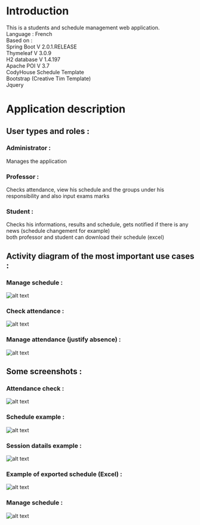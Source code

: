 # Introduction

This is a students and schedule management web application.  
Language : French  
Based on :  
Spring Boot V 2.0.1.RELEASE  
Thymeleaf V 3.0.9  
H2 database V 1.4.197  
Apache POI V 3.7  
CodyHouse Schedule Template  
Bootstrap (Creative Tim Template)  
Jquery  


# Application description

## User types and roles :

### Administrator : 
Manages the application
### Professor : 
Checks attendance, view his schedule and the groups under his responsibility and also input exams marks
### Student : 
Checks his informations, results and schedule, gets notified if there is any news (schedule changement for example)  
both professor and student can download their schedule (excel)

## Activity diagram of the most important use cases : 

### Manage schedule : 

![alt text](https://image.ibb.co/dwr32y/Manage_Schedule.png)

### Check attendance : 

![alt text](https://image.ibb.co/iexAhy/Check_Attendance.png)

### Manage attendance (justify absence) : 

![alt text](https://image.ibb.co/ctGQFJ/Justify_Absence.jpg)

## Some screenshots : 

### Attendance check : 
![alt text](https://image.ibb.co/eojVq8/admin_justification_absence.png)
### Schedule example : 
![alt text](https://image.ibb.co/mu2EiT/emploi.png)
### Session datails example : 
![alt text](https://image.ibb.co/g9KuiT/emploi_details_s_ance.png)
### Example of exported schedule (Excel) : 
![alt text](https://image.ibb.co/dHABV8/emploi_excel.png)
### Manage schedule : 
![alt text](https://image.ibb.co/kf5mV8/admin_gestion_emploi.png)


